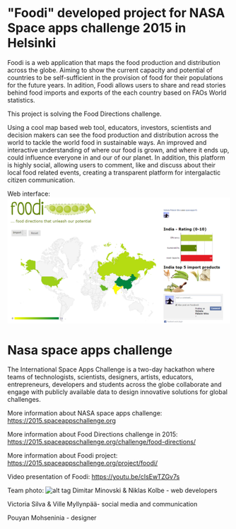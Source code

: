 # "Foodi" developed project for NASA Space apps challenge 2015 in Helsinki

Foodi is a web application that maps the food production and distribution across the globe. Aiming to show the current capacity and potential of countries to be self-sufficient in the provision of food for their populations for the future years. In adition, Foodi allows users to share and read stories behind food imports and exports of the each country based on FAOs World statistics.  

This project is solving the Food Directions challenge.

Using a cool map based web tool, educators, investors, scientists and decision makers can see the food production and distribution across the world to tackle the world food in sustainable ways. An improved and interactive understanding of where our food is grown, and where it ends up, could influence everyone in and our of our planet.
In addition, this platform is highly social, allowing users to comment, like and discuss about their local food related events, creating a transparent platform for intergalactic citizen communication.

Web interface:
![alt tag](https://github.com/dimcey/foodie/blob/master/App_Screenshot.png)

# Nasa space apps challenge
The International Space Apps Challenge is a two-day hackathon where teams of technologists, scientists, designers, artists, educators, entrepreneurs, developers and students across the globe collaborate and engage with publicly available data to design innovative solutions for global challenges.

More information about NASA space apps challenge: https://2015.spaceappschallenge.org

More information about Food Directions challenge in 2015: https://2015.spaceappschallenge.org/challenge/food-directions/

More information about Foodi project: https://2015.spaceappschallenge.org/project/foodi/

Video presentation of Foodi: https://youtu.be/cIsEwTZGv7s

Team photo:
![alt tag](https://github.com/dimcey/foodie/blob/master/Team_Img.JPG)
Dimitar Minovski & Niklas Kolbe - web developers

Victoria Silva & Ville Myllynpää- social media and communication

Pouyan Mohseninia - designer


